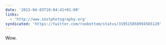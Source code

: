 ```yaml
---
date: '2013-04-03T19:04:41+01:00'
links:
  - 'http://www.zestphotography.org'
syndicated: 'https://twitter.com/roobottom/status/319515058994565120'
---
```

Wow. 
